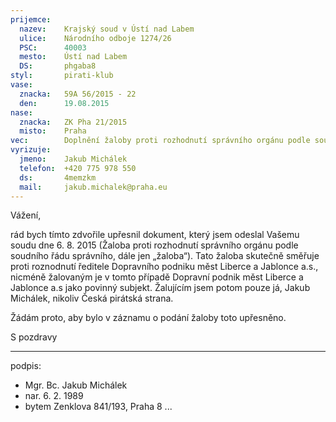 ```yaml
---
prijemce: 
  nazev:    Krajský soud v Ústí nad Labem
  ulice:    Národního odboje 1274/26
  PSC:      40003
  mesto:    Ústí nad Labem 
  DS:       phgaba8
styl:       pirati-klub
vase:
  znacka:   59A 56/2015 - 22
  den:      19.08.2015
nase:
  znacka:   ZK Pha 21/2015
  misto:    Praha
vec:        Doplnění žaloby proti rozhodnutí správního orgánu podle soudního řádu správního
vyrizuje:   
  jmeno:    Jakub Michálek
  telefon:  +420 775 978 550
  ds:       4memzkm
  mail:     jakub.michalek@praha.eu
---
```


Vážení,

rád bych tímto zdvořile upřesnil dokument, který jsem odeslal Vašemu soudu dne 6. 8. 2015 (Žaloba proti rozhodnutí správního orgánu podle soudního řádu správního, dále jen „žaloba“). Tato žaloba skutečně směřuje proti roznodnutí ředitele Dopravního podniku měst Liberce a Jablonce a.s., nicméně žalovaným je v tomto případě Dopravní podnik měst Liberce a Jablonce a.s jako povinný subjekt. Žalujícím jsem potom pouze já, Jakub Michálek, nikoliv Česká pirátská strana.

Žádám proto, aby bylo v záznamu o podání žaloby toto upřesněno.

S pozdravy


---
podpis: 
  - Mgr. Bc. Jakub Michálek
  - nar. 6. 2. 1989
  - bytem Zenklova 841/193, Praha 8
...
